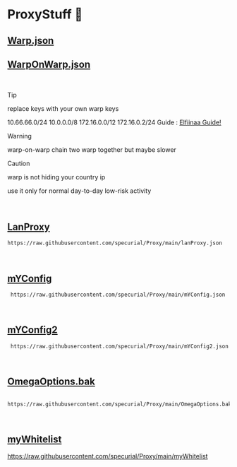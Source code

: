 # ProxyStuff :ghost:

## **[Warp.json](https://raw.githubusercontent.com/specurial/Proxy/main/Warp.json)**
## **[WarpOnWarp.json](https://raw.githubusercontent.com/specurial/Proxy/main/WarpOnWarp.json)**
<br />

> [!Tip]
> replace keys with your own warp keys
> 
> 10.66.66.0/24
> 10.0.0.0/8
> 172.16.0.0/12
> 172.16.0.2/24
> Guide : [Elfiinaa Guide!](https://github.com/Elfiinaa/ConfigFiles/blob/main/WarpOnWarp.md)


> [!WARNING]
> warp-on-warp chain two warp together but maybe slower


> [!CAUTION]
> 
> warp is not hiding your country ip
>
> use it only for normal day-to-day low-risk activity
<br />

## **[LanProxy](https://github.com/specurial/Proxy/edit/main/lanProxy.json)**  

    https://raw.githubusercontent.com/specurial/Proxy/main/lanProxy.json  
<br />

## **[mYConfig](https://github.com/specurial/Proxy/edit/main/mYConfig.json)**  

     https://raw.githubusercontent.com/specurial/Proxy/main/mYConfig.json
<br />

## **[mYConfig2](https://github.com/specurial/Proxy/edit/main/mYConfig2.json)**  

     https://raw.githubusercontent.com/specurial/Proxy/main/mYConfig2.json
<br />
   
## **[OmegaOptions.bak](https://github.com/specurial/Proxy/edit/main/OmegaOptions.bak)**  

     https://raw.githubusercontent.com/specurial/Proxy/main/OmegaOptions.bak
<br />

## **[myWhitelist](https://github.com/specurial/Proxy/edit/main/myWhitelist)**  

 https://raw.githubusercontent.com/specurial/Proxy/main/myWhitelist

